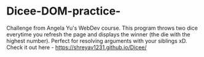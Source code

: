 # Dicee-DOM-practice-
Challenge from Angela Yu's WebDev course. 
This program throws two dice everytime you refresh the page and displays the winner (the die with the highest number). Perfect for resolving arguments with your siblings xD. Check it out here - https://shreyav1231.github.io/Dicee/
